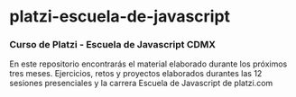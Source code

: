 # platzi-escuela-de-javascript
### Curso de Platzi - Escuela de Javascript CDMX

En este repositorio encontrarás el material elaborado durante los próximos tres meses. Ejercicios, retos y proyectos elaborados durantes las 12 sesiones presenciales y la carrera Escuela de Javascript de platzi.com
